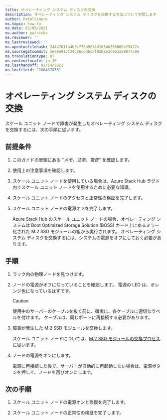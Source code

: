 ```yaml
---
title: オペレーティング システム ディスクの交換
description: オペレーティング システム ディスクを交換する方法について学習します
author: PatAltimore
ms.topic: how-to
ms.date: 02/05/2021
ms.author: patricka
ms.reviewer: ''
ms.lastreviewed: ''
ms.openlocfilehash: 24447611a4b3c775b92f4d163bb250060e29417e
ms.sourcegitcommit: 5ea0e915f24c8bcddbcaf8268e3c963aa8877c9d
ms.translationtype: HT
ms.contentlocale: ja-JP
ms.lasthandoff: 02/14/2021
ms.locfileid: "100487835"
---
```

# <a name="replacing-an-operating-system-disk"></a>オペレーティング システム ディスクの交換

スケール ユニット ノードで障害が発生したオペレーティング システム ディスクを交換するには、次の手順に従います。

## <a name="prerequisites"></a>前提条件

1.  このガイドの冒頭にある "*メモ、注意、警告*" を確認します。

2.  使用上の注意事項を確認します。

3.  スケール ユニット ノードを使用している場合は、Azure Stack Hub ラグド内でスケール ユニット ノードを使用するために必要な知識。

4.  スケール ユニット ノードのアクセスと正常性の検証を完了します。

5.  スケール ユニット ノードの電源オフを完了します。

    Azure Stack Hub のスケール ユニット ノードの場合、オペレーティング システムは Boot Optimized Storage Solution (BOSS) カード上にあるミラー化された M.2 SSD モジュールの組から実行されます。 オペレーティング システム ディスクを交換するには、システムの電源をオフにしておく必要があります。
    
## <a name="steps"></a>手順

1.  ラック内の物理ノードを見つけます。

2.  ノードの電源がオフになっていることを確認します。 電源の LED は、オレンジ色になっているはずです。

    > [!CAUTION]
    > 使用中のサーバーのケーブルを抜く前に、確実に、各ケーブルに適切なラベルを付けます。 ケーブルは、同じポートに再接続する必要があります。
    
3.  障害が発生した M.2 SSD モジュールを交換します。

    スケール ユニット ノードについては、[M.2 SSD モジュールの交換プロセス](https://www.dell.com/support/manuals/us/en/04/poweredge-r640/per640_ism_pub/dell-emc-poweredge-r640-overview?guid=guid-f39be9ba-158c-45e3-b8b1-f07bb750d6d4)に従います。
    
4.  ノードの電源をオンにします。

    電源に再接続した後で、サーバーが自動的に再起動しない場合は、電源ボタンを押して、ノードを再びオンにします。
    
## <a name="next-steps"></a>次の手順

1.  スケール ユニット ノードの電源オンと修復を完了します。

2.  スケール ユニット ノードの正常性の検証を完了します。


